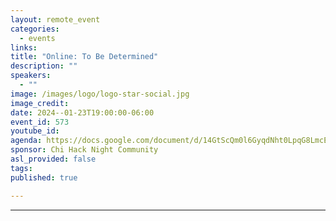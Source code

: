 ```yaml
---
layout: remote_event
categories:
  - events
links: 
title: "Online: To Be Determined"
description: ""
speakers:
  - ""
image: /images/logo/logo-star-social.jpg
image_credit:
date: 2024--01-23T19:00:00-06:00
event_id: 573
youtube_id: 
agenda: https://docs.google.com/document/d/14GtScQm0l6GyqdNht0LpqG8LmcEF7i3COjNJ06PaTj8/edit#
sponsor: Chi Hack Night Community
asl_provided: false
tags: 
published: true

---
```




---

